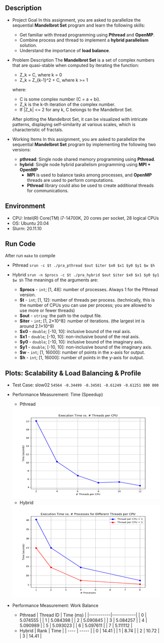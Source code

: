 ## Description
- Project Goal
    In this assignment, you are asked to parallelize the sequential **Mandelbrot Set** program and learn the following skills:

    - Get familiar with thread programming using **Pthread** and **OpenMP**.
    - Combine process and thread to implement a **hybrid parallelism** solution.
    - Understand the importance of **load balance**.

- Problem Description
    The **Mandelbrot Set** is a set of complex numbers that are quasi-stable when computed by iterating the function:
    - Z_k = C, where k = 0
    - Z_k = Z_{k-1}^2 + C, where k >= 1
    
    where:
    - C is some complex number (C = a + bi).
    - Z_k is the k-th iteration of the complex number.
    - If |Z_k| <= 2 for any k, C belongs to the Mandelbrot Set.


    
    After plotting the Mandelbrot Set, it can be visualized with intricate patterns, displaying self-similarity at various scales, which is characteristic of fractals.

- Working Items
    In this assignment, you are asked to parallelize the sequential **Mandelbrot Set** program by implementing the following two versions:
    - **pthread**: Single node shared memory programming using **Pthread**.
    - **hybrid**: Single node hybrid parallelism programming using **MPI + OpenMP**
       - **MPI** is used to balance tasks among processes, and **OpenMP** threads are used to perform computations.
       - **Pthread** library could also be used to create additional threads for communications.

## Environment
- CPU: Intel(R) Core(TM) i7-14700K, 20 cores per socket, 28 logical CPUs
- OS: Ubuntu 20.04
- Slurm: 20.11.10
## Run Code
After run `make` to compile
- Pthread
    `srun -c $t ./pra_pthread $out $iter $x0 $x1 $y0 $y1 $w $h`
- Hybrid
    `srun -n $procs -c $t ./pra_hybrid $out $iter $x0 $x1 $y0 $y1 $w $h`
      The meanings of the arguments are:

    - **$procs** - `int`; [1, 48]: number of processes. Always 1 for the Pthread version.
    - **$t** - `int`; [1, 12]: number of threads per process. (technically, this is the number of CPUs you can use per process; you are allowed to use more or fewer threads)
    - **$out** - `string`: the path to the output file.
    - **$iter** - `int`; [1, 2×10^8]: number of iterations. (the largest int is around 2.1×10^9)
    - **$x0** - `double`; [-10, 10]: inclusive bound of the real axis.
    - **$x1** - `double`; [-10, 10]: non-inclusive bound of the real axis.
    - **$y0** - `double`; [-10, 10]: inclusive bound of the imaginary axis.
    - **$y1** - `double`; [-10, 10]: non-inclusive bound of the imaginary axis.
    - **$w** - `int`; [1, 16000]: number of points in the x-axis for output.
    - **$h** - `int`; [1, 16000]: number of points in the y-axis for output.

## Plots: Scalability & Load Balancing & Profile
- Test Case: slow02 `54564 -0.34499 -0.34501 -0.61249 -0.61251 800 800`

- Performance Measurement: Time (Speedup)
    - Pthread
    <img src="image/pthread.png" alt="Image description" width="500" height="300">

    - Hybrid
    <img src="image/hybrid.png" alt="Image description" width="500" height="300">

- Performance Measurement: Work Balance
    - Pthread
        | Thread ID | Time (ms)  |
        |-----------|------------|
        | 0         | 5.074555   |
        | 1         | 5.084398   |
        | 2         | 5.090845   |
        | 3         | 5.084257   |
        | 4         | 5.090989   |
        | 5         | 5.093023   |
        | 6         | 5.097611   |
        | 7         | 5.111112   |
    - Hybrid
        | Rank | Time  |
        | ---- | ----- |
        | 0    | 14.41 |
        | 1    | 8.74  |
        | 2    | 10.72 |
        | 3    | 14.41 |


